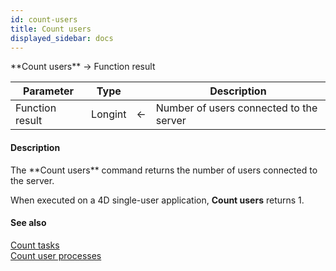 ```yaml
---
id: count-users
title: Count users
displayed_sidebar: docs
---
```


<!--REF #_command_.Count users.Syntax-->**Count users**  -> Function result<!-- END REF-->
<!--REF #_command_.Count users.Params-->
| Parameter | Type |  | Description |
| --- | --- | --- | --- |
| Function result | Longint | <- | Number of users connected to the server |

<!-- END REF-->

#### Description 

<!--REF #_command_.Count users.Summary-->The **Count users** command returns the number of users connected to the server.<!-- END REF-->

When executed on a 4D single-user application, **Count users** returns 1.

#### See also 
[Count tasks](count-tasks.md)  
[Count user processes](count-user-processes.md)  